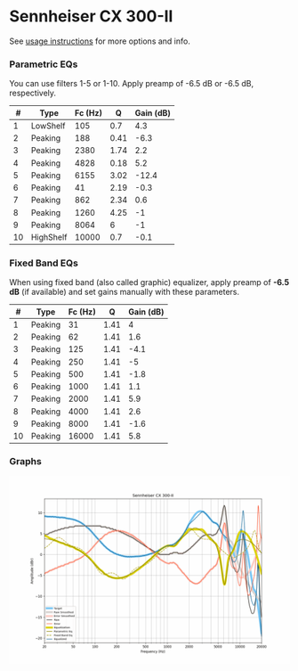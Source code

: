 # Sennheiser CX 300-II
See [usage instructions](https://github.com/jaakkopasanen/AutoEq#usage) for more options and info.

### Parametric EQs
You can use filters 1-5 or 1-10. Apply preamp of -6.5 dB or -6.5 dB, respectively.

|   # | Type      |   Fc (Hz) |    Q |   Gain (dB) |
|-----|-----------|-----------|------|-------------|
|   1 | LowShelf  |       105 | 0.7  |         4.3 |
|   2 | Peaking   |       188 | 0.41 |        -6.3 |
|   3 | Peaking   |      2380 | 1.74 |         2.2 |
|   4 | Peaking   |      4828 | 0.18 |         5.2 |
|   5 | Peaking   |      6155 | 3.02 |       -12.4 |
|   6 | Peaking   |        41 | 2.19 |        -0.3 |
|   7 | Peaking   |       862 | 2.34 |         0.6 |
|   8 | Peaking   |      1260 | 4.25 |        -1   |
|   9 | Peaking   |      8064 | 6    |        -1   |
|  10 | HighShelf |     10000 | 0.7  |        -0.1 |

### Fixed Band EQs
When using fixed band (also called graphic) equalizer, apply preamp of **-6.5 dB** (if available) and set gains manually with these parameters.

|   # | Type    |   Fc (Hz) |    Q |   Gain (dB) |
|-----|---------|-----------|------|-------------|
|   1 | Peaking |        31 | 1.41 |         4   |
|   2 | Peaking |        62 | 1.41 |         1.6 |
|   3 | Peaking |       125 | 1.41 |        -4.1 |
|   4 | Peaking |       250 | 1.41 |        -5   |
|   5 | Peaking |       500 | 1.41 |        -1.8 |
|   6 | Peaking |      1000 | 1.41 |         1.1 |
|   7 | Peaking |      2000 | 1.41 |         5.9 |
|   8 | Peaking |      4000 | 1.41 |         2.6 |
|   9 | Peaking |      8000 | 1.41 |        -1.6 |
|  10 | Peaking |     16000 | 1.41 |         5.8 |

### Graphs
![](./Sennheiser%20CX%20300-II.png)
